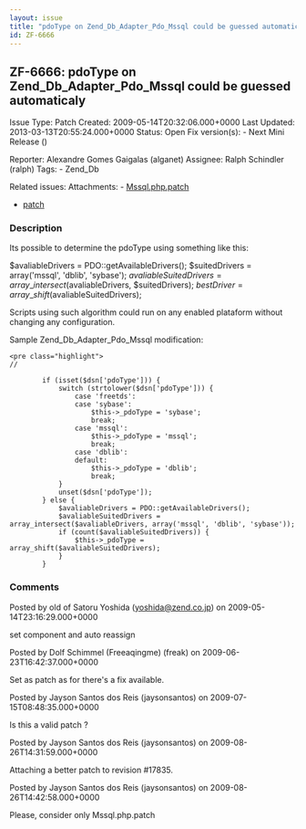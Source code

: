 ```yaml
---
layout: issue
title: "pdoType on Zend_Db_Adapter_Pdo_Mssql could be guessed automaticaly"
id: ZF-6666
---
```


ZF-6666: pdoType on Zend\_Db\_Adapter\_Pdo\_Mssql could be guessed automaticaly
-------------------------------------------------------------------------------

 Issue Type: Patch Created: 2009-05-14T20:32:06.000+0000 Last Updated: 2013-03-13T20:55:24.000+0000 Status: Open Fix version(s): - Next Mini Release ()
 
 Reporter:  Alexandre Gomes Gaigalas (alganet)  Assignee:  Ralph Schindler (ralph)  Tags: - Zend\_Db
 
 Related issues: 
 Attachments: - [Mssql.php.patch](/issues/secure/attachment/12163/Mssql.php.patch)
- [patch](/issues/secure/attachment/12073/patch)
 
### Description

Its possible to determine the pdoType using something like this:

$avaliableDrivers = PDO::getAvailableDrivers(); $suitedDrivers = array('mssql', 'dblib', 'sybase'); $avaliableSuitedDrivers = array\_intersect($avaliableDrivers, $suitedDrivers); $bestDriver = array\_shift($avaliableSuitedDrivers);

Scripts using such algorithm could run on any enabled plataform without changing any configuration.

Sample Zend\_Db\_Adapter\_Pdo\_Mssql modification:

 
    <pre class="highlight">
    //
    
            if (isset($dsn['pdoType'])) {
                switch (strtolower($dsn['pdoType'])) {
                    case 'freetds':
                    case 'sybase':
                        $this->_pdoType = 'sybase';
                        break;
                    case 'mssql':
                        $this->_pdoType = 'mssql';
                        break;
                    case 'dblib':
                    default:
                        $this->_pdoType = 'dblib';
                        break;
                }
                unset($dsn['pdoType']);
            } else {
                $avaliableDrivers = PDO::getAvailableDrivers();
                $avaliableSuitedDrivers = array_intersect($avaliableDrivers, array('mssql', 'dblib', 'sybase'));
                if (count($avaliableSuitedDrivers)) {
                    $this->_pdoType = array_shift($avaliableSuitedDrivers);
                }
            }


 

 

### Comments

Posted by old of Satoru Yoshida (yoshida@zend.co.jp) on 2009-05-14T23:16:29.000+0000

set component and auto reassign

 

 

Posted by Dolf Schimmel (Freeaqingme) (freak) on 2009-06-23T16:42:37.000+0000

Set as patch as for there's a fix available.

 

 

Posted by Jayson Santos dos Reis (jaysonsantos) on 2009-07-15T08:48:35.000+0000

Is this a valid patch ?

 

 

Posted by Jayson Santos dos Reis (jaysonsantos) on 2009-08-26T14:31:59.000+0000

Attaching a better patch to revision #17835.

 

 

Posted by Jayson Santos dos Reis (jaysonsantos) on 2009-08-26T14:42:58.000+0000

Please, consider only Mssql.php.patch

 

 